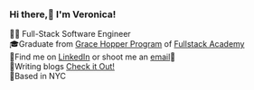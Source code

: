 ### Hi there,👋 I'm Veronica!

👩‍💻 Full-Stack Software Engineer
<br>🎓Graduate from [Grace Hopper Program](https://www.gracehopper.com/) of [Fullstack Academy](https://www.fullstackacademy.com/)
<br>🔭Find me on [LinkedIn](https://www.linkedin.com/in/vminciuna/) or shoot me an <a href="mailto:veronicaminci@gmail.com">email</a>📩
<br>💬Writing blogs [Check it Out!](https://medium.com/@veronicaminciuna)
<br>📍Based in NYC

